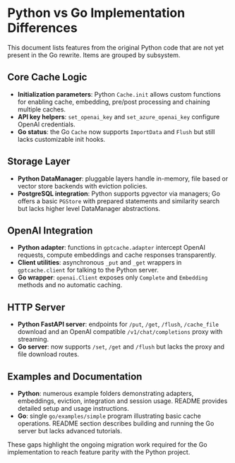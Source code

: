 # Python vs Go Implementation Differences

This document lists features from the original Python code that are not yet present in the Go rewrite. Items are grouped by subsystem.

## Core Cache Logic
- **Initialization parameters**: Python `Cache.init` allows custom functions for enabling cache, embedding, pre/post processing and chaining multiple caches.
- **API key helpers**: `set_openai_key` and `set_azure_openai_key` configure OpenAI credentials.
- **Go status**: the Go `Cache` now supports `ImportData` and `Flush` but still lacks customizable init hooks.

## Storage Layer
- **Python DataManager**: pluggable layers handle in-memory, file based or vector store backends with eviction policies.
- **PostgreSQL integration**: Python supports pgvector via managers; Go offers a basic `PGStore` with prepared statements and similarity search but lacks higher level DataManager abstractions.

## OpenAI Integration
- **Python adapter**: functions in `gptcache.adapter` intercept OpenAI requests, compute embeddings and cache responses transparently.
- **Client utilities**: asynchronous `_put` and `_get` wrappers in `gptcache.client` for talking to the Python server.
- **Go wrapper**: `openai.Client` exposes only `Complete` and `Embedding` methods and no automatic caching.

## HTTP Server
- **Python FastAPI server**: endpoints for `/put`, `/get`, `/flush`, `/cache_file` download and an OpenAI compatible `/v1/chat/completions` proxy with streaming.
- **Go server**: now supports `/set`, `/get` and `/flush` but lacks the proxy and file download routes.

## Examples and Documentation
- **Python**: numerous example folders demonstrating adapters, embeddings, eviction, integration and session usage. README provides detailed setup and usage instructions.
- **Go**: single `go/examples/simple` program illustrating basic cache operations. README section describes building and running the Go server but lacks advanced tutorials.

These gaps highlight the ongoing migration work required for the Go implementation to reach feature parity with the Python project.
